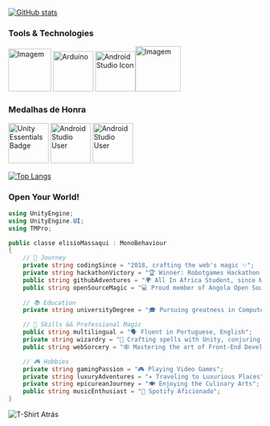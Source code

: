[![GitHub stats](https://github-readme-stats.vercel.app/api?username=elisioMassaqui&show_icons=true&hide=&count_private=true&title_color=6f42c1&text_color=6f42c1&icon_color=6f42c1&bg_color=ffff00&hide_border=true&show_icons=true)](https://github.com/elisioMassaqui)

### Tools & Technologies

<img src="https://github.com/elisioMassaqui/elisioMassaqui/raw/main/vtzpl5c9yd181.png" alt="Imagem" width="85" height="85"> <img src="https://github.com/elisioMassaqui/elisioMassaqui/raw/main/Antu_arduino-icon-small.svg.png" alt="Arduino" width="80" height="80">
 <img src="https://github.com/elisioMassaqui/elisioMassaqui/raw/main/Android_Studio_icon_(2023).svg.png" alt="Android Studio Icon" width="80" height="80"><img src="https://github.com/elisioMassaqui/elisioMassaqui/raw/main/1611674.png" alt="Imagem" width="90" height="90">

 ### Medalhas de Honra

<div>
  <img src="https://github.com/elisioMassaqui/elisioMassaqui/raw/main/unity-essentials-pathway.png" alt="Unity Essentials Badge" width="80" height="80">
  <img src="https://github.com/elisioMassaqui/elisioMassaqui/raw/main/badgeAndroidStudioUser.svg" alt="Android Studio User" width="80" height="80">
 <img src="https://github.com/elisioMassaqui/elisioMassaqui/blob/main/all-in-open-source-contributor%20(1).png" alt="Android Studio User" width="80" height="80">
</div>

[![Top Langs](https://github-readme-stats.vercel.app/api/top-langs/?username=elisioMassaqui)](https://github.com/elisioMassaqui/github-readme-stats)


<h3>Open Your World!</h3>

```csharp
using UnityEngine;
using UnityEngine.UI;
using TMPro;

public classe elisioMassaqui : MonoBehaviour
{
    // 🚀 Journey
    private string codingSince = "2018, crafting the web's magic ✨";
    private string hackathonVictory = "🏆 Winner: Robotgames Hackathon Team, 2nd place in 2023";
    public string githubAdventures = "🌍 All In Africa Student, since November 2023";
    public string openSourceMagic = "💻 Proud member of Angola Open Source Community";
    
    // 📚 Education
    private string universityDegree = "🎓 Pursuing greatness in Computer Engineering";

    // 🚀 Skills && Professional Magic
    public string multilingual = "🗣 Fluent in Portuguese, English";
    private string wizardry = "🔮 Crafting spells with Unity, conjuring creations with Android Studio";
    public string webSorcery = "🕸 Mastering the art of Front-End Development";

    // 🎮 Hobbies
    private string gamingPassion = "🎮 Playing Video Games";
    private string luxuryAdventures = "✈️ Traveling to Luxurious Places";
    private string epicureanJourney = "🍽 Enjoying the Culinary Arts";
    public string musicEnthusiast = "🎵 Spotify Aficionado";
}

```

![T-Shirt Atrás](https://github.com/elisioMassaqui/elisioMassaqui/raw/main/t%20shirt%20atr%C3%A1s.png)

<!---
elisioMassaqui/elisioMassaqui is a ✨ special ✨ repository because its `README.md` (this file) appears on your GitHub profile.
You can click the Preview link to take a look at your changes.
--->
